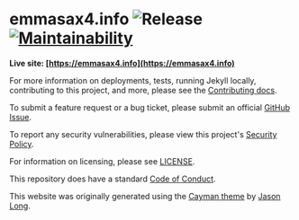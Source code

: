 # emmasax4.info ![Release](https://github.com/emma-sax4/emmasax4.info/workflows/Release/badge.svg?branch=source&event=push) [![Maintainability](https://api.codeclimate.com/v1/badges/b2f8da1433dfc2b40895/maintainability)](https://codeclimate.com/github/emma-sax4/emmasax4.info/maintainability)

**Live site: [https://emmasax4.info](https://emmasax4.info)**

For more information on deployments, tests, running Jekyll locally, contributing to this project, and more, please see the  [Contributing docs](https://github.com/emma-sax4/emmasax4.info/blob/source/.github/contributing.md).

To submit a feature request or a bug ticket, please submit an official [GitHub Issue](https://github.com/emma-sax4/emmasax4.info/issues/new/choose).

To report any security vulnerabilities, please view this project's [Security Policy](https://github.com/emma-sax4/emmasax4.info/security/policy).

For information on licensing, please see [LICENSE](https://github.com/emma-sax4/emmasax4.info/blob/source/LICENSE).

This repository does have a standard [Code of Conduct](https://github.com/emma-sax4/emmasax4.info/blob/source/.github/code_of_conduct.md).

This website was originally generated using the [Cayman theme](https://github.com/jasonlong/cayman-theme) by [Jason Long](https://twitter.com/jasonlong).
